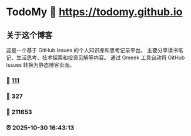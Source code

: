# TodoMy :link: https://todomy.github.io 

## 关于这个博客
这是一个基于 GitHub Issues 的个人知识库和思考记录平台。
主要分享读书笔记、生活思考、技术探索和投资见解等内容。
通过 Gmeek 工具自动将 GitHub Issues 转换为静态博客页面。

### :page_facing_up: [111](https://todomy.github.io/tag.html) 
### :speech_balloon: 327 
### :hibiscus: 211653 
### :alarm_clock: 2025-10-30 16:43:13 
